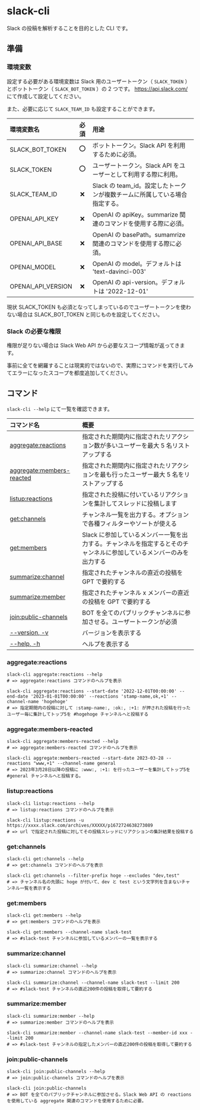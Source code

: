 # slack-cli

Slack の投稿を解析することを目的とした CLI です。

## 準備

### 環境変数

設定する必要がある環境変数は Slack 用のユーザートークン（ `SLACK_TOKEN` ）とボットトークン（ `SLACK_BOT_TOKEN` ）の 2 つです。
https://api.slack.com/ にて作成して設定してください。

また、必要に応じて `SLACK_TEAM_ID` も設定することができます。

| 環境変数名         | 必須 | 用途                                                                       |
| :----------------- | :--: | :------------------------------------------------------------------------- |
| SLACK_BOT_TOKEN    |  ⭕  | ボットトークン。Slack API を利用するために必須。                           |
| SLACK_TOKEN        |  ⭕  | ユーザートークン。Slack API をユーザーとして利用する際に利用。             |
| SLACK_TEAM_ID      |  ❌  | Slack の team_id。設定したトークンが複数チームに所属している場合指定する。 |
| OPENAI_API_KEY     |  ❌  | OpenAI の apiKey。summarize 関連のコマンドを使用する際に必須。             |
| OPENAI_API_BASE    |  ❌  | OpenAI の basePath。sumamrize 関連のコマンドを使用する際に必須。           |
| OPENAI_MODEL       |  ❌  | OpenAI の model。デフォルトは 'text-davinci-003'                           |
| OPENAI_API_VERSION |  ❌  | OpenAI の api-version。デフォルトは '2022-12-01'                           |

現状 SLACK_TOKEN も必須となってしまっているのでユーザートークンを使わない場合は SLACK_BOT_TOKEN と同じものを設定してください。

### Slack の必要な権限

権限が足りない場合は Slack Web API から必要なスコープ情報が返ってきます。

事前に全てを網羅することは現実的ではないので、実際にコマンドを実行してみてエラーになったスコープを都度追加してください。

## コマンド

`slack-cli --help` にて一覧を確認できます。

| コマンド名                                              | 概要                                                                                                                 |
| :------------------------------------------------------ | :------------------------------------------------------------------------------------------------------------------- |
| [aggregate:reactions](#aggregate:reactions)             | 指定された期間内に指定されたリアクション数が多いユーザーを最大 5 名リストアップする                                  |
| [aggregate:members-reacted](#aggregate:members-reacted) | 指定された期間内に指定されたリアクションを最も行ったユーザー最大 5 名をリストアップする                              |
| [listup:reactions](#listup:reactions)                   | 指定された投稿に付いているリアクションを集計してスレッドに投稿します                                                 |
| [get:channels](#get:channels)                           | チャンネル一覧を出力する。オプションで各種フィルターやソートが使える                                                 |
| [get:members](#get:members)                             | Slack に参加しているメンバー一覧を出力する。チャンネルを指定するとそのチャンネルに参加しているメンバーのみを出力する |
| [summarize:channel](#summarize:channel)                 | 指定されたチャンネルの直近の投稿を GPT で要約する                                                                    |
| [summarize:member](#summarize:member)                   | 指定されたチャンネル x メンバーの直近の投稿を GPT で要約する                                                         |
| [join:public-channels](#join:public-channels)           | BOT を全てのパブリックチャンネルに参加させる。ユーザートークンが必須                                                 |
| [--version, -v](#version)                               | バージョンを表示する                                                                                                 |
| [--help, -h](#help)                                     | ヘルプを表示する                                                                                                     |

### aggregate:reactions

```
slack-cli aggregate:reactions --help
# => aggregate:reactions コマンドのヘルプを表示

slack-cli aggregate:reactions --start-date '2022-12-01T00:00:00' --end-date '2023-01-01T00:00:00' --reactions 'stamp-name,ok,+1' --channel-name 'hogehoge'
# => 指定期間内の投稿に対して :stamp-name:, :ok:, :+1: が押された投稿を行ったユーザー毎に集計してトップ5を #hogehoge チャンネルへと投稿する
```

### aggregate:members-reacted

```
slack-cli aggregate:members-reacted --help
# => aggregate:members-reacted コマンドのヘルプを表示

slack-cli aggregate:members-reacted --start-date 2023-03-28 --reactions "www,+1" --channel-name general
# => 2023年3月28日以降の投稿に :www:, :+1: を行ったユーザーを集計してトップ5を #general チャンネルへと投稿する。

```

### listup:reactions

```
slack-cli listup:reactions --help
# => listup:reactions コマンドのヘルプを表示

slack-cli listup:reactions -u https://xxxx.slack.com/archives/XXXXX/p1672724638273089
# => url で指定された投稿に対してその投稿スレッドにリアクションの集計結果を投稿する
```

### get:channels

```
slack-cli get:channels --help
# => get:channels コマンドのヘルプを表示

slack-cli get:channels --filter-prefix hoge --excludes "dev,test"
# => チャンネル名の先頭に hoge が付いて、dev と test という文字列を含まないチャンネル一覧を表示する
```

### get:members

```
slack-cli get:members --help
# => get:members コマンドのヘルプを表示

slack-cli get:members --channel-name slack-test
# => #slack-test チャンネルに参加しているメンバーの一覧を表示する
```

### summarize:channel

```
slack-cli summarize:channel --help
# => summarize:channel コマンドのヘルプを表示

slack-cli summarize:channel --channel-name slack-test --limit 200
# => #slack-test チャンネルの直近200件の投稿を取得して要約する
```

### summarize:member

```
slack-cli summarize:member --help
# => summarize:member コマンドのヘルプを表示

slack-cli summarize:member --channel-name slack-test --member-id xxx --limit 200
# => #slack-test チャンネルの指定したメンバーの直近200件の投稿を取得して要約する
```

### join:public-channels

```
slack-cli join:public-channels --help
# => join:public-channels コマンドのヘルプを表示

slack-cli join:public-channels
# => BOT を全てのパブリックチャンネルに参加させる。Slack Web API の reactions を使用している aggregate 関連のコマンドを使用するために必要。
```
